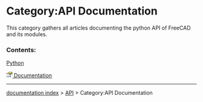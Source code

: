 # Category:API Documentation
This category gathers all articles documenting the python API of FreeCAD and its modules.

### Contents:

[Python](Python.md)

[<img src="images/Property.png" style="width:16px"> Documentation](Category_Documentation.md)

---
[documentation index](../README.md) > [API](Category_API.md) > Category:API Documentation
